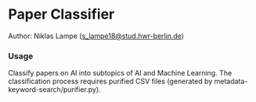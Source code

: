 # Paper Classifier
Author: Niklas Lampe (s_lampe18@stud.hwr-berlin.de)

### Usage
Classify papers on AI into subtopics of AI and Machine Learning. The classification process requires purified CSV files (generated by metadata-keyword-search/purifier.py).
